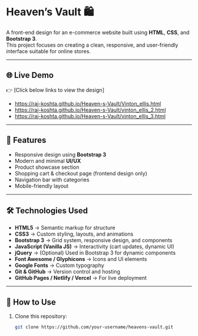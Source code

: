 # Heaven’s Vault 🛍️  
A front-end design for an e-commerce website built using **HTML**, **CSS**, and **Bootstrap 3**.  
This project focuses on creating a clean, responsive, and user-friendly interface suitable for online stores.  

---

## 🌐 Live Demo
👉 [Click below links to view the design]
- https://raj-koshta.github.io/Heaven-s-Vault/Vinton_ellis.html
- https://raj-koshta.github.io/Heaven-s-Vault/vinton_ellis_2.html
- https://raj-koshta.github.io/Heaven-s-Vault/vinton_ellis_3.html

---

## 🚀 Features
- Responsive design using **Bootstrap 3**
- Modern and minimal **UI/UX**
- Product showcase section
- Shopping cart & checkout page (frontend design only)
- Navigation bar with categories
- Mobile-friendly layout

---

## 🛠️ Technologies Used
- **HTML5** → Semantic markup for structure  
- **CSS3** → Custom styling, layouts, and animations  
- **Bootstrap 3** → Grid system, responsive design, and components  
- **JavaScript (Vanilla JS)** → Interactivity (cart updates, dynamic UI)  
- **jQuery** → (Optional) Used in Bootstrap 3 for dynamic components  
- **Font Awesome / Glyphicons** → Icons and UI elements  
- **Google Fonts** → Custom typography  
- **Git & GitHub** → Version control and hosting  
- **GitHub Pages / Netlify / Vercel** → For live deployment  

---

## 🔧 How to Use
1. Clone this repository:
   ```bash
   git clone https://github.com/your-username/heavens-vault.git
